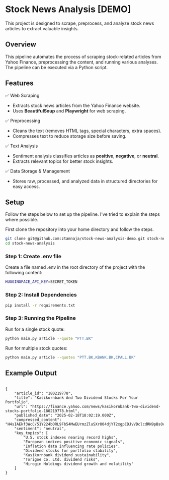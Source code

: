 # Stock News Analysis [DEMO]

This project is designed to scrape, preprocess, and analyze stock news articles to extract valuable insights.

## Overview
This pipeline automates the process of scraping stock-related articles from Yahoo Finance, preprocessing the content, and running various analyses. The pipeline can be executed via a Python script.

## Features
✅ Web Scraping
- Extracts stock news articles from the Yahoo Finance website.  
- Uses **BeautifulSoup** and **Playwright** for web scraping.

✅ Preprocessing
- Cleans the text (removes HTML tags, special characters, extra spaces).  
- Compresses text to reduce storage size before saving.

✅ Text Analysis
- Sentiment analysis classifies articles as **positive**, **negative**, or **neutral**.  
- Extracts relevant topics for better stock insights.

✅ Data Storage & Management
- Stores raw, processed, and analyzed data in structured directories for easy access.


## Setup
Follow the steps below to set up the pipeline. I've tried to explain the steps where possible.

First clone the repository into your home directory and follow the steps.

  ```bash
  git clone git@github.com:ztamnaja/stock-news-analysis-demo.git stock-news-analysis
  cd stock-news-analysis
  ```

### Step 1: Create .env file
Create a file named .env in the root directory of the project with the following content:
```bash
HUGGINGFACE_API_KEY=SECRET_TOKEN
```


### Step 2: Install Dependencies

```bash
pip install -r requirements.txt
```

### Step 3: Running the Pipeline
Run for a single stock quote:
  ```bash
  python main.py article --quote "PTT.BK"
  ```

Run for multiple stock quotes:

  ```bash
  python main.py article --quotes "PTT.BK,KBANK.BK,CPALL.BK"
  ```


## Example Output
```

{
    "article_id": "180219778",
    "title": "Kasikornbank And Two Dividend Stocks For Your Portfolio",
    "url": "https://finance.yahoo.com/news/kasikornbank-two-dividend-stocks-portfolio-180219778.html",
    "published_date": "2025-02-18T18:02:19.000Z",
    "compressed_content": "H4sIAEkf3WcC/51Y224bORL9Fb54MwEUrmzZluSXrO04djYT2xgpCDJvVDclcdRN9pBsOcr77DfsD...",
    "sentiment": "neutral",
    "key_topics": [
        "U.S. stock indexes nearing record highs",
        "European indices positive economic signals",
        "Inflation data influencing rate policies",
        "Dividend stocks for portfolio stability",
        "Kasikornbank dividend sustainability",
        "Torigoe Co. Ltd. dividend risks",
        "Hirogin Holdings dividend growth and volatility"
    ]
}
```
